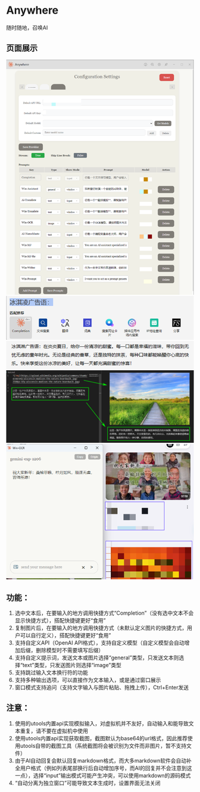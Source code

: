 # Anywhere
随时随地，召唤AI

## 页面展示
![image](/image/1.png)
![image](/image/2.png)
![image](/image/3.png)
![image](/image/4.png)
![image](/image/5.png)

## 功能：
1. 选中文本后，在要输入的地方调用快捷方式“Completion”（没有选中文本不会显示快捷方式），搭配快捷键更好“食用”
2. 复制图片后，在要输入的地方调用快捷方式（未默认定义图片的快捷方式，用户可以自行定义），搭配快捷键更好“食用”
3. 支持自定义API（OpenAI API格式），支持自定义模型（自定义模型会自动增加后缀，删除模型时不需要填写后缀）
4. 支持自定义提示词，发送文本或图片选择“general”类型，只发送文本则选择“text”类型，只发送图片则选择“image”类型
5. 支持跳过输入文本换行符的功能
6. 支持多种输出选项，可以直接作为文本输入，或是通过窗口展示
7. 窗口模式支持追问（支持文字输入与图片粘贴、拖拽上传），Ctrl+Enter发送


## 注意：
1. 使用的utools内置api实现模拟输入，对虚拟机并不友好，自动输入和能导致文本重复，请不要在虚拟机中使用
2. 使用utools内置api实现获取截图，截图默认为base64的url格式，因此推荐使用utools自带的截图工具（系统截图将会被识别为文件而非图片，暂不支持文件）
3. 由于AI自动回复会默认回复markdown格式，而大多markdown软件会自动补全用户格式（例如列表尾部换行后自动增加序号，而AI的回复并不会注意到这一点），选择“input”输出模式可能产生冲突，可以使用markdown的源码模式
4. “自动分离为独立窗口”可能导致文本生成时，设置界面无法关闭
